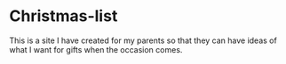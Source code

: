 # Christmas-list
This is a site I have created for my parents so that they can have ideas of what I want for gifts when the occasion comes.
